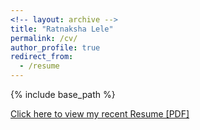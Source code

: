```yaml
---
<!-- layout: archive -->
title: "Ratnaksha Lele"
permalink: /cv/
author_profile: true
redirect_from:
  - /resume
---
```



{% include base_path %}

[Click here to view my recent Resume [PDF]](http://ratnaksha.github.io/files/rlele_cv.pdf)

<!-- <embed src="http://ratnaksha.github.io/files/rlele_cv.pdf" width="650" height="1800" type='application/pdf'> -->
